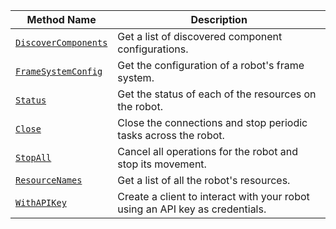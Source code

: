 | Method Name                                                     | Description                                                                  |
| --------------------------------------------------------------- | ---------------------------------------------------------------------------- |
| [`DiscoverComponents`](/program/apis/robot/#discovercomponents) | Get a list of discovered component configurations.                           |
| [`FrameSystemConfig`](/program/apis/robot/#framesystemconfig)   | Get the configuration of a robot's frame system.                             |
| [`Status`](/program/apis/robot/#status)                         | Get the status of each of the resources on the robot.                        |
| [`Close`](/program/apis/robot/#close)                           | Close the connections and stop periodic tasks across the robot.              |
| [`StopAll`](/program/apis/robot/#stopall)                       | Cancel all operations for the robot and stop its movement.                   |
| [`ResourceNames`](/program/apis/robot/#resourcenames)           | Get a list of all the robot's resources.                                     |
| [`WithAPIKey`](/program/api/robot/#withapikey)                  | Create a client to interact with your robot using an API key as credentials. |
